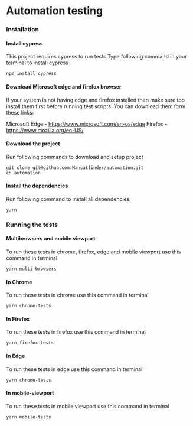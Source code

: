 # Automation testing

### Installation


#### Install cypress
This project requires cypress to run tests
Type following command in your terminal to install cypress
```
npm install cypress   
```
#### Download Microsoft edge and firefox browser
If your system is not having edge and firefox installed then make sure too install them first before running test scripts.
You can download them form these links:

Microsoft Edge - https://www.microsoft.com/en-us/edge
Firefox - https://www.mozilla.org/en-US/

#### Download the project
Run following commands to download and setup project
```
git clone git@github.com:Mansatfinder/automation.git
cd automation
```
#### Install the dependencies
Run following command to install all dependencies
```
yarn
```
### Running the tests

#### Multibrowsers and mobile viewport
To run these tests in chrome, firefox, edge and mobile viewport use this command in terminal
```
yarn multi-browsers
```
#### In Chrome
To run these tests in chrome use this command in terminal
```
yarn chrome-tests
```

#### In Firefox
To run these tests in firefox use this command in terminal
```
yarn firefox-tests
```
#### In Edge
To run these tests in edge use this command in terminal
```
yarn chrome-tests
```
#### In mobile-viewport 
To run these tests in mobile viewport use this command in terminal
```
yarn mobile-tests
```



